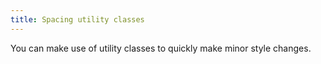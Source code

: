 ```yaml
---
title: Spacing utility classes
---
```


You can make use of utility classes to quickly make minor style changes.

